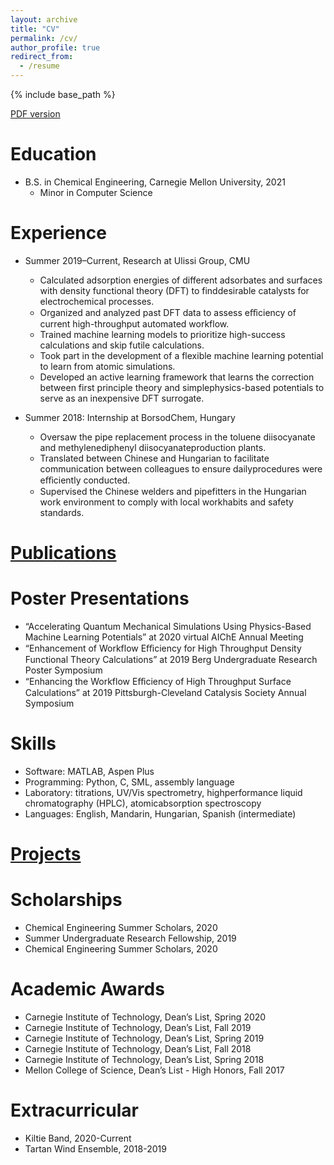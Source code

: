 ```yaml
---
layout: archive
title: "CV"
permalink: /cv/
author_profile: true
redirect_from:
  - /resume
---
```


{% include base_path %}

[PDF version](https://ruiqic.github.io/files/cv.pdf)

Education
======
* B.S. in Chemical Engineering, Carnegie Mellon University, 2021
  * Minor in Computer Science


Experience
======
* Summer 2019–Current, Research at Ulissi Group, CMU
  * Calculated adsorption energies of different adsorbates and surfaces with density functional theory (DFT) to finddesirable catalysts for electrochemical processes.
  * Organized and analyzed past DFT data to assess eﬀiciency of current high-throughput automated workflow.
  * Trained machine learning models to prioritize high-success calculations and skip futile calculations.
  * Took part in the development of a flexible machine learning potential to learn from atomic simulations.
  * Developed an active learning framework that learns the correction between first principle theory and simplephysics-based potentials to serve as an inexpensive DFT surrogate.

* Summer 2018: Internship at BorsodChem, Hungary
  * Oversaw the pipe replacement process in the toluene diisocyanate and methylenediphenyl diisocyanateproduction plants.
  * Translated between Chinese and Hungarian to facilitate communication between colleagues to ensure dailyprocedures were eﬀiciently conducted.
  * Supervised the Chinese welders and pipefitters in the Hungarian work environment to comply with local workhabits and safety standards.
  

[Publications](https://ruiqic.github.io/publications/)
======
  
Poster Presentations
======
* “Accelerating Quantum Mechanical Simulations Using Physics-Based Machine Learning Potentials” at 2020 virtual AIChE Annual Meeting
* “Enhancement of Workflow Eﬀiciency for High Throughput Density Functional Theory Calculations” at 2019 Berg Undergraduate Research Poster Symposium
* “Enhancing the Workflow Eﬀiciency of High Throughput Surface Calculations” at 2019 Pittsburgh-Cleveland Catalysis Society Annual Symposium
  
Skills
======
* Software: MATLAB, Aspen Plus
* Programming: Python, C, SML, assembly language
* Laboratory: titrations, UV/Vis spectrometry, highperformance liquid chromatography (HPLC), atomicabsorption spectroscopy
* Languages: English, Mandarin, Hungarian, Spanish (intermediate)
  
[Projects](https://ruiqic.github.io/projects/)
======

Scholarships
======
* Chemical Engineering Summer Scholars, 2020
* Summer Undergraduate Research Fellowship, 2019
* Chemical Engineering Summer Scholars, 2020

Academic Awards
======
* Carnegie Institute of Technology, Dean’s List, Spring 2020
* Carnegie Institute of Technology, Dean’s List, Fall 2019
* Carnegie Institute of Technology, Dean’s List, Spring 2019
* Carnegie Institute of Technology, Dean’s List, Fall 2018
* Carnegie Institute of Technology, Dean’s List, Spring 2018
* Mellon College of Science, Dean’s List - High Honors, Fall 2017

Extracurricular 
======
* Kiltie Band, 2020-Current
* Tartan Wind Ensemble, 2018-2019

